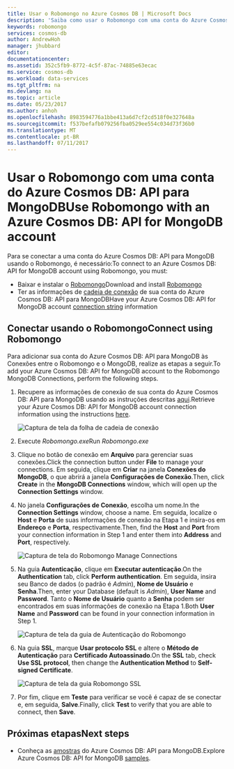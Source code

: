 ```yaml
---
title: Usar o Robomongo no Azure Cosmos DB | Microsoft Docs
description: 'Saiba como usar o Robomongo com uma conta do Azure Cosmos DB: API para MongoDB'
keywords: robomongo
services: cosmos-db
author: AndrewHoh
manager: jhubbard
editor: 
documentationcenter: 
ms.assetid: 352c5fb9-8772-4c5f-87ac-74885e63ecac
ms.service: cosmos-db
ms.workload: data-services
ms.tgt_pltfrm: na
ms.devlang: na
ms.topic: article
ms.date: 05/23/2017
ms.author: anhoh
ms.openlocfilehash: 8983594776a1bbe413a6d7cf2cd518f0e327648a
ms.sourcegitcommit: f537befafb079256fba0529ee554c034d73f36b0
ms.translationtype: MT
ms.contentlocale: pt-BR
ms.lasthandoff: 07/11/2017
---
```

# <a name="use-robomongo-with-an-azure-cosmos-db-api-for-mongodb-account"></a><span data-ttu-id="9cc42-104">Usar o Robomongo com uma conta do Azure Cosmos DB: API para MongoDB</span><span class="sxs-lookup"><span data-stu-id="9cc42-104">Use Robomongo with an Azure Cosmos DB: API for MongoDB account</span></span>
<span data-ttu-id="9cc42-105">Para se conectar a uma conta do Azure Cosmos DB: API para MongoDB usando o Robomongo, é necessário:</span><span class="sxs-lookup"><span data-stu-id="9cc42-105">To connect to an Azure Cosmos DB: API for MongoDB account using Robomongo, you must:</span></span>

* <span data-ttu-id="9cc42-106">Baixar e instalar o [Robomongo](https://robomongo.org/)</span><span class="sxs-lookup"><span data-stu-id="9cc42-106">Download and install [Robomongo](https://robomongo.org/)</span></span>
* <span data-ttu-id="9cc42-107">Ter as informações de [cadeia de conexão](connect-mongodb-account.md) de sua conta do Azure Cosmos DB: API para MongoDB</span><span class="sxs-lookup"><span data-stu-id="9cc42-107">Have your Azure Cosmos DB: API for MongoDB account [connection string](connect-mongodb-account.md) information</span></span>

## <a name="connect-using-robomongo"></a><span data-ttu-id="9cc42-108">Conectar usando o Robomongo</span><span class="sxs-lookup"><span data-stu-id="9cc42-108">Connect using Robomongo</span></span>
<span data-ttu-id="9cc42-109">Para adicionar sua conta do Azure Cosmos DB: API para MongoDB às Conexões entre o Robomongo e o MongoDB, realize as etapas a seguir.</span><span class="sxs-lookup"><span data-stu-id="9cc42-109">To add your Azure Cosmos DB: API for MongoDB account to the Robomongo MongoDB Connections, perform the following steps.</span></span>

1. <span data-ttu-id="9cc42-110">Recupere as informações de conexão de sua conta do Azure Cosmos DB: API para MongoDB usando as instruções descritas [aqui](connect-mongodb-account.md).</span><span class="sxs-lookup"><span data-stu-id="9cc42-110">Retrieve your Azure Cosmos DB: API for MongoDB account connection information using the instructions [here](connect-mongodb-account.md).</span></span>

    ![Captura de tela da folha de cadeia de conexão](./media/mongodb-robomongo/connectionstringblade.png)
2. <span data-ttu-id="9cc42-112">Execute *Robomongo.exe*</span><span class="sxs-lookup"><span data-stu-id="9cc42-112">Run *Robomongo.exe*</span></span>

3. <span data-ttu-id="9cc42-113">Clique no botão de conexão em **Arquivo** para gerenciar suas conexões.</span><span class="sxs-lookup"><span data-stu-id="9cc42-113">Click the connection button under **File** to manage your connections.</span></span> <span data-ttu-id="9cc42-114">Em seguida, clique em **Criar** na janela **Conexões do MongoDB**, o que abrirá a janela **Configurações de Conexão**.</span><span class="sxs-lookup"><span data-stu-id="9cc42-114">Then, click **Create** in the **MongoDB Connections** window, which will open up the **Connection Settings** window.</span></span>

4. <span data-ttu-id="9cc42-115">No janela **Configurações de Conexão**, escolha um nome.</span><span class="sxs-lookup"><span data-stu-id="9cc42-115">In the **Connection Settings** window, choose a name.</span></span> <span data-ttu-id="9cc42-116">Em seguida, localize o **Host** e **Porta** de suas informações de conexão na Etapa 1 e insira-os em **Endereço** e **Porta**, respectivamente.</span><span class="sxs-lookup"><span data-stu-id="9cc42-116">Then, find the **Host** and **Port** from your connection information in Step 1 and enter them into **Address** and **Port**, respectively.</span></span>

    ![Captura de tela do Robomongo Manage Connections](./media/mongodb-robomongo/manageconnections.png)
5. <span data-ttu-id="9cc42-118">Na guia **Autenticação**, clique em **Executar autenticação**.</span><span class="sxs-lookup"><span data-stu-id="9cc42-118">On the **Authentication** tab, click **Perform authentication**.</span></span> <span data-ttu-id="9cc42-119">Em seguida, insira seu Banco de dados (o padrão é *Admin*), **Nome de Usuário** e **Senha**.</span><span class="sxs-lookup"><span data-stu-id="9cc42-119">Then, enter your Database (default is *Admin*), **User Name** and **Password**.</span></span>
<span data-ttu-id="9cc42-120">Tanto o **Nome de Usuário** quanto a **Senha** podem ser encontrados em suas informações de conexão na Etapa 1.</span><span class="sxs-lookup"><span data-stu-id="9cc42-120">Both **User Name** and **Password** can be found in your connection information in Step 1.</span></span>

    ![Captura de tela da guia de Autenticação do Robomongo](./media/mongodb-robomongo/authentication.png)
6. <span data-ttu-id="9cc42-122">Na guia **SSL**, marque **Usar protocolo SSL** e altere o **Método de Autenticação** para **Certificado Autoassinado**.</span><span class="sxs-lookup"><span data-stu-id="9cc42-122">On the **SSL** tab, check **Use SSL protocol**, then change the **Authentication Method** to **Self-signed Certificate**.</span></span>

    ![Captura de tela da guia Robomongo SSL](./media/mongodb-robomongo/SSL.png)
7. <span data-ttu-id="9cc42-124">Por fim, clique em **Teste** para verificar se você é capaz de se conectar e, em seguida, **Salve**.</span><span class="sxs-lookup"><span data-stu-id="9cc42-124">Finally, click **Test** to verify that you are able to connect, then **Save**.</span></span>

## <a name="next-steps"></a><span data-ttu-id="9cc42-125">Próximas etapas</span><span class="sxs-lookup"><span data-stu-id="9cc42-125">Next steps</span></span>
* <span data-ttu-id="9cc42-126">Conheça as [amostras](mongodb-samples.md) do Azure Cosmos DB: API para MongoDB.</span><span class="sxs-lookup"><span data-stu-id="9cc42-126">Explore Azure Cosmos DB: API for MongoDB [samples](mongodb-samples.md).</span></span>
